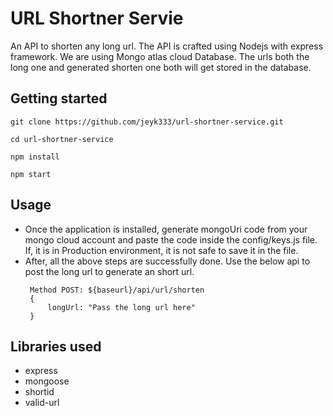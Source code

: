 # URL Shortner Servie

An API to shorten any long url. The API is crafted using Nodejs with express framework. We are using Mongo atlas cloud Database. The urls both the long one and generated shorten one both will get stored in the database.

## Getting started

```
git clone https://github.com/jeyk333/url-shortner-service.git

cd url-shortner-service

npm install

npm start
```

## Usage

- Once the application is installed, generate mongoUri code from your mongo cloud account and paste the code inside the config/keys.js file. If, it is in Production environment, it is not safe to save it in the file.
- After, all the above steps are successfully done. Use the below api to post the long url to generate an short url.
  ```
   Method POST: ${baseurl}/api/url/shorten
   {
       longUrl: "Pass the long url here"
   }
  ```

## Libraries used

- express
- mongoose
- shortid
- valid-url
